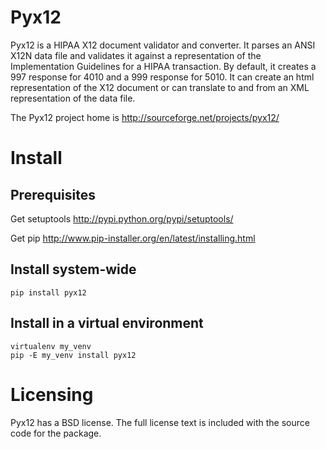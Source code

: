 # Pyx12

Pyx12 is a HIPAA X12 document validator and converter.  It parses an ANSI X12N data file and validates it against a representation of the Implementation Guidelines for a HIPAA transaction.  By default, it creates a 997 response for 4010 and a 999 response for 5010. It can create an html representation of the X12 document or can translate to and from an XML representation of the data file. 

The Pyx12 project home is <http://sourceforge.net/projects/pyx12/>

# Install

## Prerequisites

Get setuptools <http://pypi.python.org/pypi/setuptools/>

Get pip <http://www.pip-installer.org/en/latest/installing.html>

## Install system-wide

    pip install pyx12

## Install in a virtual environment

    virtualenv my_venv
    pip -E my_venv install pyx12

# Licensing

Pyx12 has a BSD license. The full license text is included with the source code for the package. 
